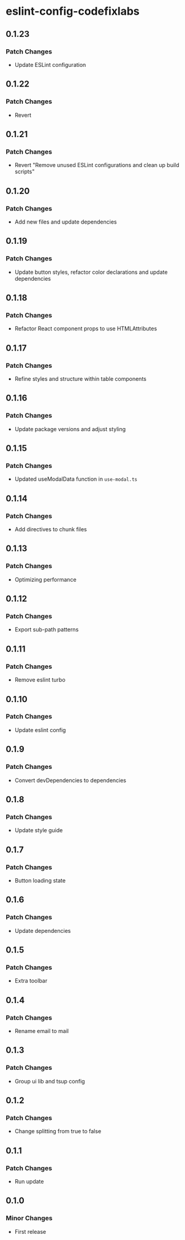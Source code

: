 # eslint-config-codefixlabs

## 0.1.23

### Patch Changes

- Update ESLint configuration

## 0.1.22

### Patch Changes

- Revert

## 0.1.21

### Patch Changes

- Revert "Remove unused ESLint configurations and clean up build scripts"

## 0.1.20

### Patch Changes

- Add new files and update dependencies

## 0.1.19

### Patch Changes

- Update button styles, refactor color declarations and update dependencies

## 0.1.18

### Patch Changes

- Refactor React component props to use HTMLAttributes

## 0.1.17

### Patch Changes

- Refine styles and structure within table components

## 0.1.16

### Patch Changes

- Update package versions and adjust styling

## 0.1.15

### Patch Changes

- Updated useModalData function in `use-modal.ts`

## 0.1.14

### Patch Changes

- Add directives to chunk files

## 0.1.13

### Patch Changes

- Optimizing performance

## 0.1.12

### Patch Changes

- Export sub-path patterns

## 0.1.11

### Patch Changes

- Remove eslint turbo

## 0.1.10

### Patch Changes

- Update eslint config

## 0.1.9

### Patch Changes

- Convert devDependencies to dependencies

## 0.1.8

### Patch Changes

- Update style guide

## 0.1.7

### Patch Changes

- Button loading state

## 0.1.6

### Patch Changes

- Update dependencies

## 0.1.5

### Patch Changes

- Extra toolbar

## 0.1.4

### Patch Changes

- Rename email to mail

## 0.1.3

### Patch Changes

- Group ui lib and tsup config

## 0.1.2

### Patch Changes

- Change splitting from true to false

## 0.1.1

### Patch Changes

- Run update

## 0.1.0

### Minor Changes

- First release
